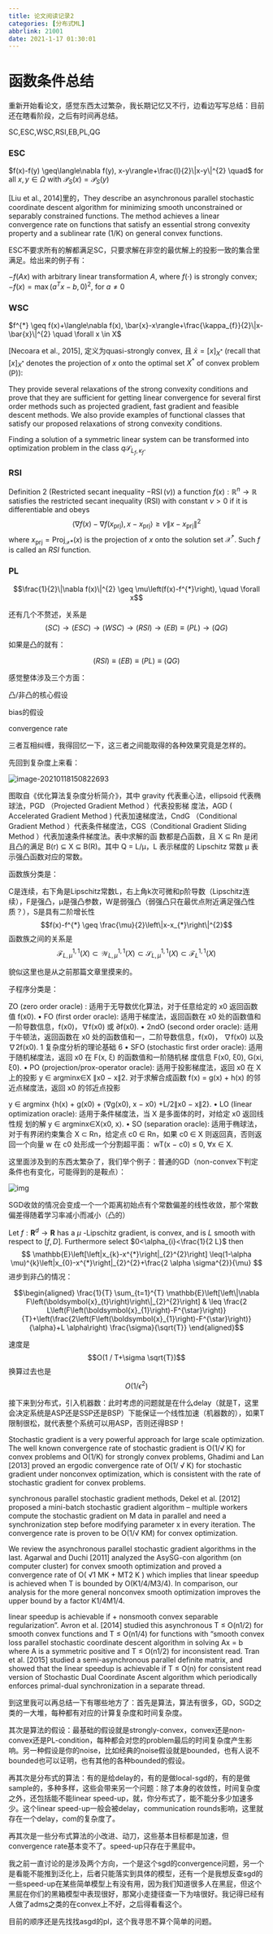 ```yaml
---
title: 论文阅读记录2
categories: [分布式ML]
abbrlink: 21001
date: 2021-1-17 01:30:01
---
```


# 函数条件总结

重新开始看论文，感觉东西太过繁杂，我长期记忆又不行，边看边写写总结：目前还在瞎看阶段，之后有时间再总结。

SC,ESC,WSC,RSI,EB,PL,QG



### ESC

$f(x)-f(y) \geq\langle\nabla f(y), x-y\rangle+\frac{l}{2}\|x-y\|^{2} \quad$ for all $x, y \in \Omega$ with $\mathcal{P}_{S}(x)=\mathcal{P}_{S}(y)$ 

[Liu et al., 2014]里的，They describe an asynchronous parallel stochastic coordinate descent algorithm for minimizing smooth unconstrained or separably constrained functions. The method achieves a linear convergence rate on functions that satisfy an essential strong convexity property and a sublinear rate (1/K) on general convex functions.

ESC不要求所有的解都满足SC，只要求解在非空的最优解上的投影一致的集合里满足。给出来的例子有：

$-f(A x)$ with arbitrary linear transformation $A,$ where $f(\cdot)$ is strongly convex; $-f(x)=\max \left(a^{T} x-b, 0\right)^{2},$ for $a \neq 0$

### WSC

$f^{*} \geq f(x)+\langle\nabla f(x), \bar{x}-x\rangle+\frac{\kappa_{f}}{2}\|x-\bar{x}\|^{2} \quad \forall x \in X$

[Necoara et al., 2015], 定义为quasi-strongly convex, 且 $\bar{x}=[x]_{X^{*}}$ (recall that $[x]_{X^{*}}$ denotes the projection of $x$ onto the optimal set $X^{*}$ of convex problem (P)):

They provide several relaxations of the strong convexity conditions and prove that they are sufficient for getting linear convergence for several first order methods such as projected gradient, fast gradient and feasible descent methods. We also provide examples of functional classes that satisfy our proposed relaxations of strong convexity conditions. 

Finding a solution of a symmetric linear system can be transformed into optimization problem in the class $q \mathcal{S}_{L_{f}, \kappa_{f}}$.

### RSI

Definition 2 (Restricted secant inequality $-\operatorname{RSI}(\nu))$ a function $f(x): \mathbb{R}^{n} \rightarrow \mathbb{R}$ satisfies the restricted secant inequality (RSI) with constant $\nu>0$ if it is differentiable and obeys
$$
\left\langle\nabla f(x)-\nabla f\left(x_{\mathrm{prj}}\right), x-x_{\mathrm{prj}}\right\rangle \geq \nu\left\|x-x_{\mathrm{prj}}\right\|^{2}
$$
where $x_{\mathrm{prj}}=\operatorname{Proj}_{\mathcal{X} *}(x)$ is the projection of $x$ onto the solution set $\mathcal{X}^{*} .$ Such $f$ is called an $R S I$ function.

### PL

$$\frac{1}{2}\|\nabla f(x)\|^{2} \geq \mu\left(f(x)-f^{*}\right), \quad \forall x$$



还有几个不赘述，关系是$$(S C) \rightarrow(E S C) \rightarrow(W S C) \rightarrow(R S I) \rightarrow(E B) \equiv(P L) \rightarrow(Q G)$$

如果是凸的就有：

$$(R S I) \equiv(E B) \equiv(P L) \equiv(Q G)$$





感觉整体涉及三个方面：

凸/非凸的核心假设

bias的假设

convergence rate

三者互相纠缠，我得回忆一下，这三者之间能取得的各种效果究竟是怎样的。





先回到复杂度上来看：

![image-20210118150822693](C:\Users\sx\AppData\Roaming\Typora\typora-user-images\image-20210118150822693.png)

图取自《优化算法复杂度分析简介》，其中 gravity 代表重心法，ellipsoid 代表椭球法，PGD （Projected Gradient Method ）代表投影梯
度法，AGD ( Accelerated Gradient Method ) 代表加速梯度法，CndG （Conditional Gradient Method ）代表条件梯度法，CGS（Conditional Gradient Sliding Method ）代表加速条件梯度法。表中求解的函 数都是凸函数，且 X ⊆ Rn 是闭且凸的满足 B(r) ⊆ X ⊆ B(R)。其中 Q = L/µ，L 表示梯度的 Lipschitz 常数 µ 表示强凸函数对应的常数。



函数族分类是：

C是连续，右下角是Lipschitz常数L，右上角k次可微和p阶导数（Lipschitz连续），F是强凸，μ是强凸参数，W是弱强凸（弱强凸只在最优点附近满足强凸性质？），S是具有二阶增长性$$f(x)-f^{*} \geq \frac{\mu}{2}\left\|x-x_{*}\right\|^{2}$$函数族之间的关系是 $$\mathcal{F}_{L, \mu}^{1,1}(X) \subset \mathcal{W}_{L, \mu}^{1,1}(X) \subset \mathcal{S}_{L, \mu}^{1,1}(X) \subset \mathcal{F}_{L}^{1,1}(X)$$

貌似这里也是从之前那篇文章里摸来的。





子程序分类是：

ZO (zero order oracle) : 适用于无导数优化算法，对于任意给定的 x0 返回函数值 f(x0). • FO (first order oracle): 适用于梯度法，返回函数在 x0 处的函数值和一阶导数信息，f(x0)，∇f(x0) 或 ∂f(x0).
• 2ndO (second order oracle): 适用于牛顿法，返回函数在 x0 处的函数值和一，二阶导数信息，f(x0)， ∇f(x0) 以及 ∇2f(x0).
1 复杂度分析的理论基础 6
• SFO (stochastic first order oracle): 适用于随机梯度法，返回 x0 在 F(x, ξ) 的函数值和一阶随机梯 度信息 F(x0, ξ0), G(xi, ξ0).
• PO (projection/prox-operator oracle): 适用于投影梯度法，返回 x0 在 X 上的投影 y ∈ argminx∈X ∥x0 − x∥2.
对于求解合成函数 f(x) = g(x) + h(x) 的邻近点梯度法，返回 x0 的邻近点投影 

y ∈ argminx {h(x) + g(x0) + ⟨∇g(x0), x − x0⟩ +L/2∥x0 − x∥2}. 
• LO (linear optimization oracle): 适用于条件梯度法，当 X 是多面体的时，对给定 x0 返回线性规 划的解 y ∈ argminx∈X⟨x0, x⟩.
• SO (separation oracle): 适用于椭球法，对于有界闭约束集合 X ⊂ Rn，给定点 c0 ∈ Rn，如果 c0 ∈ X 则返回真，否则返回一个向量 w 在 c0 处形成一个分割超平面：
wT(x − c0) ≤ 0, ∀x ∈ X.





这里面涉及到的东西太繁杂了，我们举个例子：普通的GD（non-convex下判定条件也有变化，可能得到的是鞍点）：

![img](https://pic2.zhimg.com/80/v2-b697df41c1dc396b08d84479e41979dd_1440w.jpg)

SGD收敛的情况会变成一个一个距离初始点有个常数偏差的线性收敛，那个常数偏差得随着学习率减小而减小（凸的）

Let $f: \mathbf{R}^{d} \rightarrow \mathbf{R}$ has a $\mu$ -Lipschitz gradient, is convex, and is $L$ smooth with respect to $[f, D] .$ Furthermore select $0<\alpha_{i}<\frac{1}{2 L}$ then
$$
\mathbb{E}\left[\left|x_{k}-x^{*}\right|_{2}^{2}\right] \leq(1-\alpha \mu)^{k}\left|x_{0}-x^{*}\right|_{2}^{2}+\frac{2 \alpha \sigma^{2}}{\mu}
$$
进步到非凸的情况：

$$\begin{aligned}
\frac{1}{T} \sum_{t=1}^{T} \mathbb{E}\left[\left\|\nabla F\left(\boldsymbol{x}_{t}\right)\right\|_{2}^{2}\right] & \leq \frac{2 L\left(F\left(\boldsymbol{x}_{1}\right)-F^{\star}\right)}{T}+\left(\frac{2\left(F\left(\boldsymbol{x}_{1}\right)-F^{\star}\right)}{\alpha}+L \alpha\right) \frac{\sigma}{\sqrt{T}}
\end{aligned}$$

速度是$$O(1 / T+\sigma \sqrt{T})$$换算过去也是$$O(1 / \epsilon^{2})$$

接下来到分布式，引入机器数：此时考虑的问题就是在什么delay（就是T，这里会决定系统是ASP还是SSP还是BSP）下能保证一个线性加速（机器数的），如果T限制很松，就代表整个系统可以用ASP，否则还得BSP！

Stochastic gradient is a very powerful approach for large scale optimization. The well known convergence rate of stochastic gradient is O(1/√ K) for convex problems and O(1/K) for strongly
convex problems, Ghadimi and Lan [2013] proved an ergodic convergence rate of O(1/
√ K) for stochastic gradient under nonconvex optimization, which is consistent with the rate of stochastic gradient for convex problems.

synchronous parallel stochastic gradient methods, Dekel et al. [2012] proposed a mini-batch stochastic gradient algorithm – multiple workers compute the stochastic gradient on M data in parallel and need a synchronization step before modifying parameter x in every iteration. The convergence rate is proven to be O(1/√ KM) for convex optimization. 

We review the asynchronous parallel stochastic gradient algorithms in the last. Agarwal and Duchi [2011] analyzed the AsySG-con algorithm (on computer cluster) for convex smooth optimization and proved a convergence rate of O( √1 MK + MT2 K ) which implies that linear speedup is achieved
when T is bounded by O(K1/4/M3/4). In comparison, our analysis for the more general nonconvex smooth optimization improves the upper bound by a factor K1/4M1/4. 

linear speedup is achievable if + nonsmooth convex separable regularization”. Avron et al. [2014] studied this asynchronous T ≤ O(n1/2) for smooth convex functions and T ≤ O(n1/4) for functions with “smooth convex loss parallel stochastic coordinate descent algorithm in solving Ax = b where A is a symmetric positive and T ≤ O(n1/2) for inconsistent read. Tran et al. [2015] studied a semi-asynchronous parallel definite matrix, and showed that the linear speedup is achievable if T ≤ O(n) for consistent read version of Stochastic Dual Coordinate Ascent algorithm which periodically enforces primal-dual synchronization in a separate thread.



到这里我可以再总结一下有哪些地方了：首先是算法，算法有很多，GD，SGD之类的一大堆，每种都有对应的计算复杂度和时间复杂度。

其次是算法的假设：最基础的假设就是strongly-convex，convex还是non-convex还是PL-condition，每种都会对您的problem最后的时间复杂度产生影响。另一种假设是你的noise，比如经典的noise假设就是bounded，也有人说不bounded也可以证明，也有其他的各种bounded的假设。

再其次是分布式的算法：有的是给delay的，有的是做local-sgd的，有的是做sample的，多种多样，这些会带来另一个问题：除了本身的收敛性，时间复杂度之外，还包括能不能linear speed-up，就，你分布式了，能不能分多少加速多少。这个linear speed-up一般会被delay，communication rounds影响，这里就存在一个delay，com的复杂度了。

再其次是一些分布式算法的小改进、动刀，这些基本目标都是加速，但convergence rate基本变不了。speed-up只存在于黑屁中。

我之前一直讨论的是涉及两个方向，一个是这个sgd的convergence问题，另一个是看能不能推到泛化上，后者只能落实到具体的模型，还有一个是我想反查sgd的一些speed-up在某些简单模型上有没有用，因为我们知道很多人在黑屁，但这个黑屁在你们的黑箱模型中表现很好，那窝小走捷径查一下为啥很好。我记得已经有人做了adms之类的在convex上不好，之后得看看这个。

目前的顺序还是先找找asgd的pl，这个我寻思不算个简单的问题。